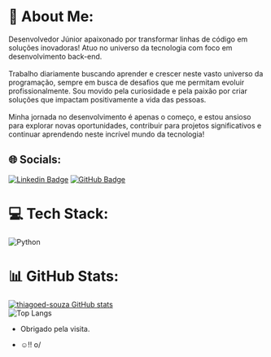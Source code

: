 # 💫 About Me:
Desenvolvedor Júnior apaixonado por transformar linhas de código em soluções inovadoras! Atuo no universo da tecnologia com foco em desenvolvimento back-end.<br><br>Trabalho diariamente buscando aprender e crescer neste vasto universo da programação, sempre em busca de desafios que me permitam evoluir profissionalmente. Sou movido pela curiosidade e pela paixão por criar soluções que impactam positivamente a vida das pessoas.<br><br>Minha jornada no desenvolvimento é apenas o começo, e estou ansioso para explorar novas oportunidades, contribuir para projetos significativos e continuar aprendendo neste incrível mundo da tecnologia! 

## 🌐 Socials:
[![Linkedin Badge](https://img.shields.io/badge/LinkedIn-0077B5?style=for-the-badge&logo=linkedin&logoColor=white)](https://www.linkedin.com/in/thiago-gabriel-%F0%9F%8F%B3%EF%B8%8F%E2%80%8D%E2%9A%A7%EF%B8%8F-46443b29a/) [![GitHub Badge](https://img.shields.io/badge/GitHub-100000?style=for-the-badge&logo=github&logoColor=white)](https://github.com/thiagoed-souza)

# 💻 Tech Stack:
![Python](https://img.shields.io/badge/python-3670A0?style=for-the-badge&logo=python&logoColor=ffdd54)

# 📊 GitHub Stats:
[![thiagoed-souza GitHub stats](https://github-readme-stats.vercel.app/api?username=thiagoed-souza)](https://github.com/thiagoed-souza/github-readme-stats)<br/>
![Top Langs](https://github-readme-stats.vercel.app/api/top-langs/?username=anuraghazra&exclude_repo=github-readme-stats,anuraghazra.github.io)

- Obrigado pela visita.

- ☺️!! o/


